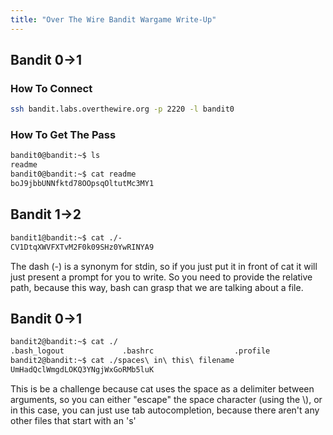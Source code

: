 ```yaml
---
title: "Over The Wire Bandit Wargame Write-Up"
---
```


## Bandit 0->1

### How To Connect

```bash
ssh bandit.labs.overthewire.org -p 2220 -l bandit0
```

### How To Get The Pass

```bash
bandit0@bandit:~$ ls
readme
bandit0@bandit:~$ cat readme
boJ9jbbUNNfktd78OOpsqOltutMc3MY1
```

## Bandit 1->2

```bash
bandit1@bandit:~$ cat ./-
CV1DtqXWVFXTvM2F0k09SHz0YwRINYA9
```

The dash (-) is a synonym for stdin, so if you just put it in front of cat it will just present a prompt for you to write. So you need to provide the relative path, because this way, bash can grasp that we are talking about a file.

## Bandit 0->1

```bash
bandit2@bandit:~$ cat ./
.bash_logout             .bashrc                  .profile                 spaces in this filename
bandit2@bandit:~$ cat ./spaces\ in\ this\ filename
UmHadQclWmgdLOKQ3YNgjWxGoRMb5luK
```

This is be a challenge because cat uses the space as a delimiter between arguments, so you can either "escape" the space character (using the \\), or in this case, you can just use tab autocompletion, because there aren't any other files that start with an 's'
